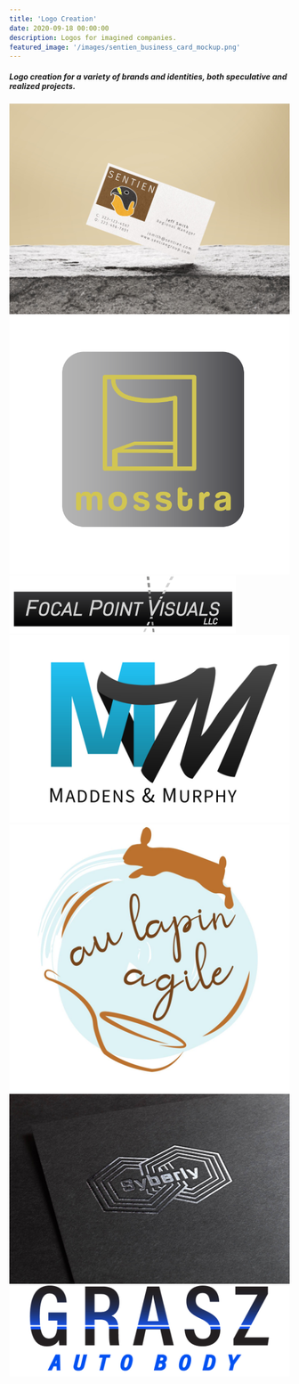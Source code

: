 ```yaml
---
title: 'Logo Creation'
date: 2020-09-18 00:00:00
description: Logos for imagined companies.
featured_image: '/images/sentien_business_card_mockup.png'
---
```



##### Logo creation for a variety of brands and identities, both speculative and realized projects.


<div class="gallery" data-columns="3">
	<img src="/images/sentien.JPG">
	<img src="/images/mosstra_logo-02.png">
	<img src="/images/FPV_LLC_webres.png">
	<img src="/images/m-m.jpg">
	<img src="/images/au_lapin.JPG">
	<img src="/images/syberly_silver_stamped.jpg">
	<img src="/images/grasz.jpg">
</div>
